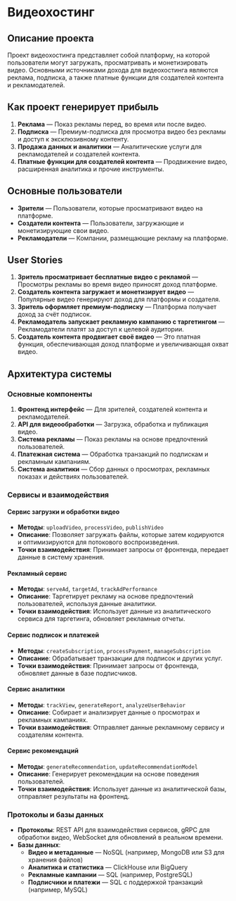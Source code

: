 # Видеохостинг

## Описание проекта

Проект видеохостинга представляет собой платформу, на которой пользователи могут загружать, просматривать и монетизировать видео. Основными источниками дохода для видеохостинга являются реклама, подписка, а также платные функции для создателей контента и рекламодателей.

## Как проект генерирует прибыль

1. **Реклама** — Показ рекламы перед, во время или после видео.
2. **Подписка** — Премиум-подписка для просмотра видео без рекламы и доступ к эксклюзивному контенту.
3. **Продажа данных и аналитики** — Аналитические услуги для рекламодателей и создателей контента.
4. **Платные функции для создателей контента** — Продвижение видео, расширенная аналитика и прочие инструменты.

## Основные пользователи

- **Зрители** — Пользователи, которые просматривают видео на платформе.
- **Создатели контента** — Пользователи, загружающие и монетизирующие свои видео.
- **Рекламодатели** — Компании, размещающие рекламу на платформе.

## User Stories

1. **Зритель просматривает бесплатные видео с рекламой** — Просмотры рекламы во время видео приносят доход платформе.
2. **Создатель контента загружает и монетизирует видео** — Популярные видео генерируют доход для платформы и создателя.
3. **Зритель оформляет премиум-подписку** — Платформа получает доход за счёт подписок.
4. **Рекламодатель запускает рекламную кампанию с таргетингом** — Рекламодатели платят за доступ к целевой аудитории.
5. **Создатель контента продвигает своё видео** — Это платная функция, обеспечивающая доход платформе и увеличивающая охват видео.

## Архитектура системы

### Основные компоненты

1. **Фронтенд интерфейс** — Для зрителей, создателей контента и рекламодателей.
2. **API для видеообработки** — Загрузка, обработка и публикация видео.
3. **Система рекламы** — Показ рекламы на основе предпочтений пользователей.
4. **Платежная система** — Обработка транзакций по подпискам и рекламным кампаниям.
5. **Система аналитики** — Сбор данных о просмотрах, рекламных показах и действиях пользователей.

### Сервисы и взаимодействия

#### Сервис загрузки и обработки видео

- **Методы**: `uploadVideo`, `processVideo`, `publishVideo`
- **Описание**: Позволяет загружать файлы, которые затем кодируются и оптимизируются для потокового воспроизведения.
- **Точки взаимодействия**: Принимает запросы от фронтенда, передает данные в систему хранения.

#### Рекламный сервис

- **Методы**: `serveAd`, `targetAd`, `trackAdPerformance`
- **Описание**: Таргетирует рекламу на основе предпочтений пользователей, используя данные аналитики.
- **Точки взаимодействия**: Использует данные из аналитического сервиса для таргетинга, обновляет рекламные отчеты.

#### Сервис подписок и платежей

- **Методы**: `createSubscription`, `processPayment`, `manageSubscription`
- **Описание**: Обрабатывает транзакции для подписок и других услуг.
- **Точки взаимодействия**: Принимает запросы от фронтенда, обновляет данные в базе подписчиков.

#### Сервис аналитики

- **Методы**: `trackView`, `generateReport`, `analyzeUserBehavior`
- **Описание**: Собирает и анализирует данные о просмотрах и рекламных кампаниях.
- **Точки взаимодействия**: Отправляет данные рекламному сервису и создателям контента.

#### Сервис рекомендаций

- **Методы**: `generateRecommendation`, `updateRecommendationModel`
- **Описание**: Генерирует рекомендации на основе поведения пользователей.
- **Точки взаимодействия**: Использует данные из аналитической базы, отправляет результаты на фронтенд.

### Протоколы и базы данных

- **Протоколы**: REST API для взаимодействия сервисов, gRPC для обработки видео, WebSocket для обновлений в реальном времени.
- **Базы данных**:
  - **Видео и метаданные** — NoSQL (например, MongoDB или S3 для хранения файлов)
  - **Аналитика и статистика** — ClickHouse или BigQuery
  - **Рекламные кампании** — SQL (например, PostgreSQL)
  - **Подписчики и платежи** — SQL с поддержкой транзакций (например, MySQL)


